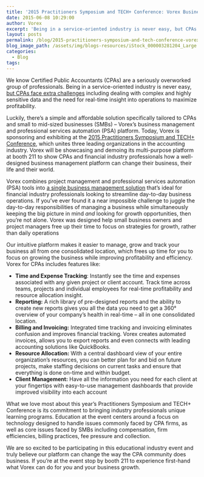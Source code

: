 ```yaml
---
title: '2015 Practitioners Symposium and TECH+ Conference: Vorex Business Management for CPAs and Finance Professionals'
date: 2015-06-08 10:29:00
author: Vorex
excerpt: 'Being in a service-oriented industry is never easy, but CPAs face extra challenges including dealing with complex and highly sensitive data and the need for real-time insight into operations to maximize profitability.'
layout: posts
permalink: /blog/2015-practitioners-symposium-and-tech-conference-vorex-business-management-for-cpas-and-finance-professionals/
blog_image_path: /assets/img/blogs-resources/iStock_000003281204_Large.jpg
categories:
  - Blog
tags:  
---
```



We know Certified Public Accountants (CPAs) are a seriously overworked group of professionals. Being in a service-oriented industry is never easy, [but CPAs face extra challenges](http://www.cpapracticeadvisor.com/news/12055950/what-are-the-biggest-accounting-challenges-small-businesses-face) including dealing with complex and highly sensitive data and the need for real-time insight into operations to maximize profitability.<!--more-->

Luckily, there’s a simple and affordable solution specifically tailored to CPAs and small to mid-sized businesses (SMBs) – Vorex’s business management and professional services automation (PSA) platform. Today, Vorex is sponsoring and exhibiting at the [2015 Practitioners Symposium and TECH+ Conference](http://www.aicpaconferencematerials.com/techpractitioners/?select=conference&amp;conferenceID=13), which unites three leading organizations in the accounting industry. Vorex will be showcasing and demoing its multi-purpose platform at booth 211 to show CPAs and financial industry professionals how a well-designed business management platform can change their business, their life and their world.

Vorex combines project management and professional services automation (PSA) tools into [a single business management solution](http://www.vorex.com/product/) that’s ideal for financial industry professionals looking to streamline day-to-day business operations. If you’ve ever found it a near impossible challenge to juggle the day-to-day responsibilities of managing a business while simultaneously keeping the big picture in mind *and* looking for growth opportunities, then you’re not alone. Vorex was designed help small business owners and project managers free up their time to focus on strategies for growth, rather than daily operations

Our intuitive platform makes it easier to manage, grow and track your business all from one consolidated location, which frees up time for you to focus on growing the business while improving profitability and efficiency. Vorex for CPAs includes features like:

* **Time and Expense Tracking**: Instantly see the time and expenses associated with any given project or client account. Track time across teams, projects and individual employees for real-time profitability and resource allocation insight.
* **Reporting:** A rich library of pre-designed reports and the ability to create new reports gives you all the data you need to get a 360° overview of your company’s health in real-time – all in one consolidated location.
* **Billing and Invoicing:** Integrated time tracking and invoicing eliminates confusion and improves financial tracking. Vorex creates automated invoices, allows you to export reports and even connects with leading accounting solutions like QuickBooks.
* **Resource Allocation:** With a central dashboard view of your entire organization’s resources, you can better plan for and bid on future projects, make staffing decisions on current tasks and ensure that everything is done on-time and within budget.
* **Client Management:** Have all the information you need for each client at your fingertips with easy-to-use management dashboards that provide improved visibility into each account

What we love most about this year’s Practitioners Symposium and TECH+ Conference is its commitment to bringing industry professionals unique learning programs. Education at the event centers around a focus on technology designed to handle issues commonly faced by CPA firms, as well as core issues faced by SMBs including compensation, firm efficiencies, billing practices, fee pressure and collection.

We are so excited to be participating in this educational industry event and truly believe our platform can change the way the CPA community does business. If you’re at the event stop by booth 211 to experience first-hand what Vorex can do for *you* and your business growth.
